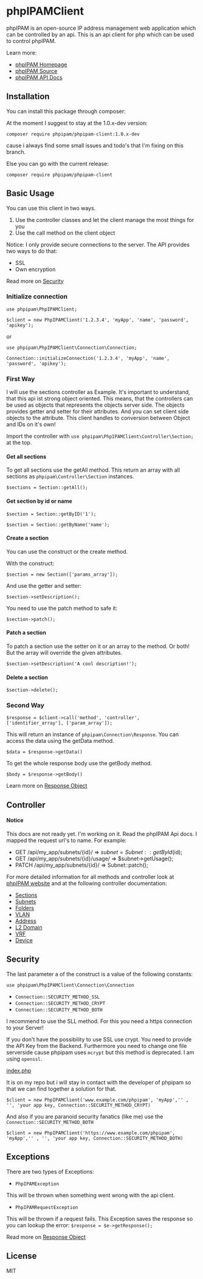 # phpIPAMClient

phpIPAM is an open-source IP address management web application which can be controlled by an api.
This is an api client for php which can be used to control phpIPAM.

Learn more:

* [phpIPAM Homepage](https://phpipam.net/)
* [phpIPAM Source](https://github.com/phpipam/phpipam)
* [phpIPAM API Docs](https://phpipam.net/api/api_documentation/)

## Installation
You can install this package through composer:

At the moment I suggest to stay at the 1.0.x-dev version:

`composer require phpipam/phpipam-client:1.0.x-dev`

cause i always find some small issues and todo's that I'm fixing on this branch.

Else you can go with the current release:

`composer require phpipam/phpipam-client`


## Basic Usage

You can use this client in two ways.
1. Use the controller classes and let the client manage the most things for you
2. Use the call method on the client object

Notice: I only provide secure connections to the server. The API provides two ways to do that:
* SSL
* Own encryption

Read more on [Security](#security)


### Initialize connection
`use phpipam\PhpIPAMClient;`

`$client = new PhpIPAMClient('1.2.3.4', 'myApp', 'name', 'password', 'apikey');`

or

`use phpipam\PhpIPAMClient\Connection\Connection;`

`Connection::initializeConnection('1.2.3.4', 'myApp', 'name', 'password', 'apikey');`

### First Way

I will use the sections controller as Example.
It's important to understand, that this api ist strong object oriented. This means, that the controllers can be used as objects that represents the objects server side. The objects provides getter and setter for their attributes. And you can set client side objects to the attribute. This client handles to conversion between Object and IDs on it's own!

Import the controller with `use phpipam\PhpIPAMClient\Controller\Section;` at the top.
#### Get all sections

To get all sections use the getAll method. This return an array with all sections as `phpipam\Controller\Section` instances.

`$sections = Section::getAll();`

#### Get section by id or name
`$section = Section::getByID('1');`

`$section = Section::getByName('name');`

#### Create a section
You can use the construct or the create method.

With the construct:

`$section = new Section(['params_array']);`

And use the getter and setter:

`$section->setDescription();`

You need to use the patch method to safe it:

`$section->patch();`

#### Patch a section

To patch a section use the setter on it or an array to the method. Or both!
But the array will override the given attributes.

`$section->setDescription('A cool description!');`

#### Delete a section

`$section->delete();`

### Second Way
`$response = $client->call('method', 'controller', ['identifier_array'], ['param_array']);`

This will return an instance of `phpipam\Connection\Response`.
You can access the data using the getData method.

`$data = $response->getData()`

To get the whole response body use the getBody method.

`$body = $response->getBody()`

Learn more on [Response Object](docs/response.md)

## Controller

#### Notice

This docs are not ready yet. I'm working on it. Read the phpIPAM Api docs. I mapped the request url's to name. For example:
* GET   /api/my_app/subnets/{id}/ => $subnet = Subnet::getById($id);
* GET   /api/my_app/subnets/{id}/usage/ => $subnet->getUsage();
* PATCH /api/my_app/subnets/{id}/ => Subnet::patch();

For more detailed information for all methods and controller look at [phpIPAM website](https://phpipam.net) and at the following controller documentation:

* [Sections](docs/section.md)
* [Subnets](docs/subnet.md)
* [Folders](docs/folder.md)
* [VLAN](docs/vlan.md)
* [Address](docs/address.md)
* [L2 Domain](docs/L2Domain.md)
* [VRF](docs/vrf.md)
* [Device](docs/device.md)

## Security

The last parameter a of the construct is a value of the following constants:

`use phpipam\PhpIPAMClient\Connection\Connection`
* `Connection::SECURITY_METHOD_SSL`
* `Connection::SECURITY_METHOD_CRYPT`
* `Connection::SECURITY_METHOD_BOTH`

I recommend to use the SLL method. For this you need a https connection to your Server!

If you don't have the possibility to use SSL use crypt. You need to provide the API Key from the Backend.
Furthermore you need to change one file serverside cause phpipam uses `mcrypt` but this method is deprecated. I am using `openssl`. 

[index.php](https://github.com/phpipam/phpipam/blob/master/api/index.php)

It is on my repo but i will stay in contact with the developer of phpipam so that we can find together a solution for that. 

`$client = new PhpIPAMClient('www.example.com/phpipam', 'myApp','' , '', 'your app key, Connection::SECURITY_METHOD_CRYPT)`

And also if you are paranoid security fanatics (like me) use the `Connection::SECURITY_METHOD_BOTH`

`$client = new PhpIPAMClient('https://www.example.com/phpipam', 'myApp','' , '', 'your app key, Connection::SECURITY_METHOD_BOTH)`

## Exceptions

There are two types of Exceptions:
* `PhpIPAMException`

This will be thrown when something went wrong with the api client.

* `PhpIPAMRequestException`

This will be thrown if a request fails. This Exception saves the response so you can lookup the error:
`$response = $e->getResponse();`

Read more on [Response Object](docs/response.md)
## License
MIT
